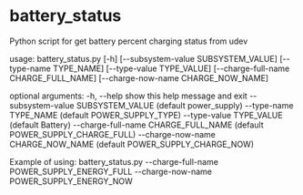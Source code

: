 # battery_status
Python script for get battery percent charging status from udev

usage: battery_status.py [-h] [--subsystem-value SUBSYSTEM_VALUE]
                         [--type-name TYPE_NAME] [--type-value TYPE_VALUE]
                         [--charge-full-name CHARGE_FULL_NAME]
                         [--charge-now-name CHARGE_NOW_NAME]

optional arguments:
  -h, --help            show this help message and exit
  --subsystem-value SUBSYSTEM_VALUE (default power_supply)
  --type-name TYPE_NAME (default POWER_SUPPLY_TYPE)
  --type-value TYPE_VALUE (default Battery)
  --charge-full-name CHARGE_FULL_NAME (default POWER_SUPPLY_CHARGE_FULL)
  --charge-now-name CHARGE_NOW_NAME (default POWER_SUPPLY_CHARGE_NOW)

Example of using:
battery_status.py  --charge-full-name POWER_SUPPLY_ENERGY_FULL --charge-now-name POWER_SUPPLY_ENERGY_NOW
